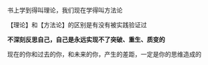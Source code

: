 书上学到得叫理论，我们现在学得叫方法论

【理论】和【方法论】的区别是有没有被实践验证过

**不深刻反思自己，自己是永远实现不了突破、重生、质变的**

现在的你和过去的你，和未来的你，产生的差距，一定是你的思维造成的